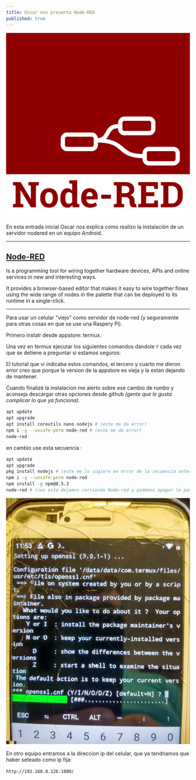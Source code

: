 ```yaml
---
title: Oscar nos presenta Node-RED
published: true
---
```


![nodered](../assets/img/nodered.png)

En esta entrada inicial Oscar nos explica como realizo la instalación de un servidor nodered en un equipo Android.

--------------------------------

## [Node-RED](#Node-RED)

Is a programming tool for wiring together hardware devices, APIs and online services in new and interesting ways.

It provides a browser-based editor that makes it easy to wire together flows using the wide range of nodes in the palette that can be deployed to its runtime in a single-click.

--------------------------------

Para usar un celular "viejo" como servidor de node-red (y seguramente para otras cosas en que se use una Raspery Pi).

Primero  instalr desde appstore: termux.

Una vez en termux ejecutar los siguientes comandos dandole `Y` cada vez que se detiene a preguntar si estamos seguros:

El tutorial que vi indicaba estos comandos, el tercero y cuarto me dieron error creo que porque la version de la appstore es vieja y la estan dejando de mantener.

Cuando finalizé la instalacion me alerto sobre ese cambio de rumbo y aconseja descargar otras opciones desde github *(gente que le gusta complicar lo que ya funciona)*.

```bash
apt update
apt upgrade
apt install coreutils nano nodejs # (este me da error)
npm i -g --unsafe-perm node-red # (este me da error)
node-red
```

en cambio use esta secuencia :

```bash
apt update
apt upgrade
pkg install nodejs # (este me lo sugiere en error de la secuencia anterior)
npm i -g --unsafe-perm node-red
npm install -g npm@8.5.3
node-red # (con esto dejamos corriendo Node-red y podemos apagar la pantalla del cel o usarlo en otra cosa)
```

![nodered](../assets/img/nodered_instalacion_cel.jpg)

En otro equipo entramos a la direccion ip del celular, que ya tendriamos que haber seteado como ip fija:

`http://192.168.0.126:1880/`
